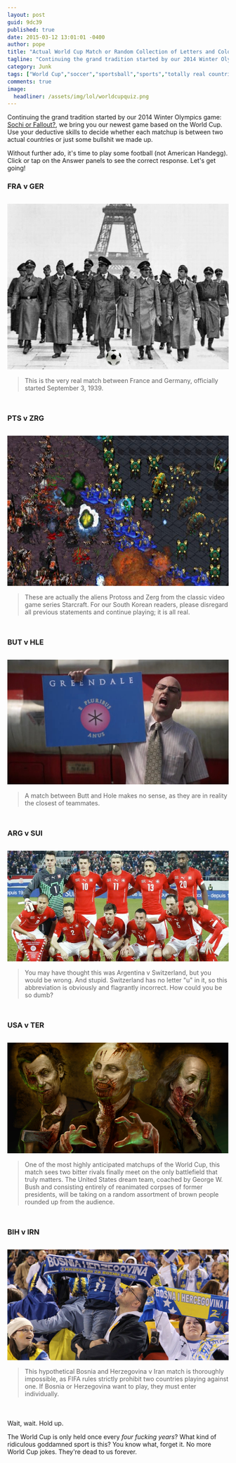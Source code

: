 ```yaml
---
layout: post
guid: 9dc39
published: true
date: 2015-03-12 13:01:01 -0400
author: pope
title: "Actual World Cup Match or Random Collection of Letters and Colors?"
tagline: "Continuing the grand tradition started by our 2014 Winter Olympics game: Sochi or Fallout?, we bring you our newest game based on the World Cup. Use your deductive skills to decide whether each matchup is between two actual countries or just some bullshit we made up."
category: Junk
tags: ["World Cup","soccer","sportsball","sports","totally real countries","totally accurate information","video games","zombies","undead","don't be a terrorist"]
comments: true 
image:
  headliner: /assets/img/lol/worldcupquiz.png
---
```


Continuing the grand tradition started by our 2014 Winter Olympics game: [Sochi or Fallout?](/post/81814), we bring you our newest game based on the World Cup. Use your deductive skills to decide whether each matchup is between two actual countries or just some bullshit we made up.

Without further ado, it's time to play some football (not American Handegg). Click or tap on the Answer panels to see the correct response. Let's get going!

### FRA v GER

<div class="answerpanel"><img src="/assets/img/lol/worldcupmatch1.png" alt="Real"><br><blockquote><p>This is the very real match between France and Germany, officially started September 3, 1939.</p></blockquote></div>

### PTS v ZRG

<div class="answerpanel"><img src="/assets/img/lol/worldcupmatch2.jpg" alt="Fake" style="height: 342px; width: 600px;"><br><blockquote><p>These are actually the aliens Protoss and Zerg from the classic video game series Starcraft. For our South Korean readers, please disregard all previous statements and continue playing; it is all real.</p></blockquote></div>

### BUT v HLE

<div class="answerpanel"><img src="/assets/img/lol/worldcupmatch3.jpg" alt="Fake"><br><blockquote><p>A match between Butt and Hole makes no sense, as they are in reality the closest of teammates.</p></blockquote></div>

### ARG v SUI

<div class="answerpanel"><img src="/assets/img/lol/worldcupmatch4.png" alt="Fake"><br><blockquote><p>You may have thought this was Argentina v Switzerland, but you would be wrong. And stupid. Switzerland has no letter "u" in it, so this abbreviation is obviously and flagrantly incorrect. How could you be so dumb?</p></blockquote></div>

### USA v TER

<div class="answerpanel"><img src="/assets/img/lol/worldcupmatch5.png" alt="True"><br><blockquote><p>One of the most highly anticipated matchups of the World Cup, this match sees two bitter rivals finally meet on the only battlefield that truly matters. The United States dream team, coached by George W. Bush and consisting entirely of reanimated corpses of former presidents, will be taking on a random assortment of brown people rounded up from the audience.</p></blockquote></div>

### BIH v IRN

<div class="answerpanel"><img src="/assets/img/lol/worldcupmatch6.png" alt="Fake"><br><blockquote><p>This hypothetical Bosnia and Herzegovina v Iran match is thoroughly impossible, as FIFA rules strictly prohibit two countries playing against one. If Bosnia or Herzegovina want to play, they must enter individually.</p></blockquote></div>

Wait, wait. Hold up.

The World Cup is only held once every _four fucking years_? What kind of ridiculous goddamned sport is this? You know what, forget it. No more World Cup jokes. They're dead to us forever.

<script type="text/javascript">$(document).ready(function(){ $('.answerpanel').before('<blockquote class="showanswer"><p><a>Click to show answer</a></p></blockquote>').hide(); $('.showanswer').click(function(eo){ $(this).next('.answerpanel').show(); var theimg = $(this).next('.answerpanel').children('img'); if($('img.headliner').width() == 600){ theimg.height(342); theimg.width(600); }else{ theimg.height(450); theimg.width(800); } $(this).hide(); }); });</script>

<style type="text/css">div.answerpanel{margin-top:30px;margin-bottom:50px;}</style>
